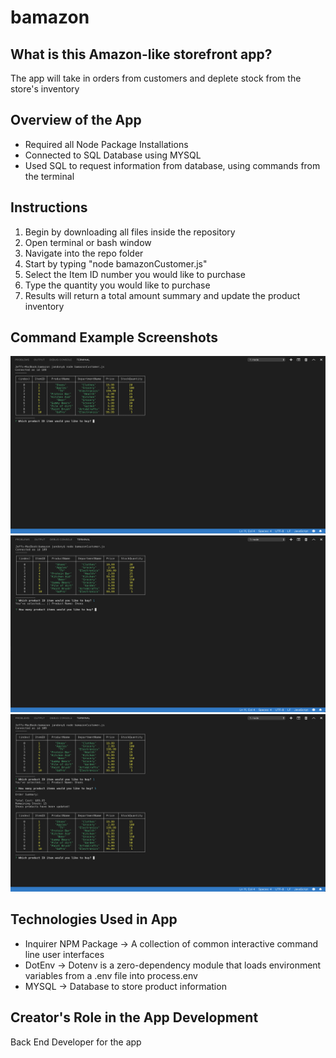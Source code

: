 # bamazon

## What is this Amazon-like storefront app?
The app will take in orders from customers and deplete stock from the store's inventory

## Overview of the App
* Required all Node Package Installations
* Connected to SQL Database using MYSQL
* Used SQL to request information from database, using commands from the terminal

## Instructions
1. Begin by downloading all files inside the repository
2. Open terminal or bash window
3. Navigate into the repo folder
4. Start by typing "node bamazonCustomer.js"
5. Select the Item ID number you would like to purchase
6. Type the quantity you would like to purchase
7. Results will return a total amount summary and update the product inventory


## Command Example Screenshots
![Image of Example 1](https://github.com/jandony/bamazon/blob/master/AmazonStoreTerminalPhotos/bamazon-product-selection.png)
![Image of Example 2](https://github.com/jandony/bamazon/blob/master/AmazonStoreTerminalPhotos/bamazon-product-quantity.png)
![Image of Example 3](https://github.com/jandony/bamazon/blob/master/AmazonStoreTerminalPhotos/bamazon-product-summary.png)

## Technologies Used in App
* Inquirer NPM Package -> A collection of common interactive command line user interfaces
* DotEnv -> Dotenv is a zero-dependency module that loads environment variables from a .env file into process.env
* MYSQL -> Database to store product information

## Creator's Role in the App Development
Back End Developer for the app